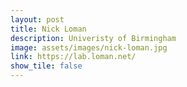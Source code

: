 ```yaml
---
layout: post
title: Nick Loman
description: Univeristy of Birmingham
image: assets/images/nick-loman.jpg
link: https://lab.loman.net/
show_tile: false
---
```

